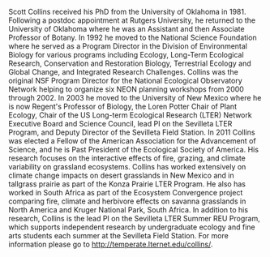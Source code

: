 Scott Collins received his PhD from the University of Oklahoma in 1981.
Following a postdoc appointment at Rutgers University,
he returned to the University of Oklahoma where he was an Assistant and then Associate Professor of Botany.
In 1992 he moved to the National Science Foundation
where he served as a Program Director in the Division of Environmental Biology
for various programs including Ecology,
Long-Term Ecological Research,
Conservation and Restoration Biology,
Terrestrial Ecology and Global Change,
and Integrated Research Challenges.
Collins was the original NSF Program Director for the National Ecological Observatory Network
helping to organize six NEON planning workshops from 2000 through 2002.
In 2003 he moved to the University of New Mexico where he is now Regent's Professor of Biology,
the Loren Potter Chair of Plant Ecology,
Chair of the US Long-term Ecological Research (LTER) Network Executive Board and Science Council,
lead PI on the Sevilleta LTER Program,
and Deputy Director of the Sevilleta Field Station.
In 2011 Collins was elected a Fellow of the American Association for the Advancement of Science,
and he is Past President of the Ecological Society of America.
His research focuses on the interactive effects of fire, grazing, and climate variability on grassland ecosystems.
Collins has worked extensively on climate change impacts on desert grasslands in New Mexico and in tallgrass prairie
as part of the Konza Prairie LTER Program.
He also has worked in South Africa as part of the Ecosystem Convergence project comparing fire,
climate and herbivore effects on savanna grasslands in North America and Kruger National Park, South Africa.
In addition to his research,
Collins is the lead PI on the Sevilleta LTER Summer REU Program,
which supports independent research by undergraduate ecology and fine arts students each summer
at the Sevilleta Field Station.
For more information please go to http://temperate.lternet.edu/collins/.
